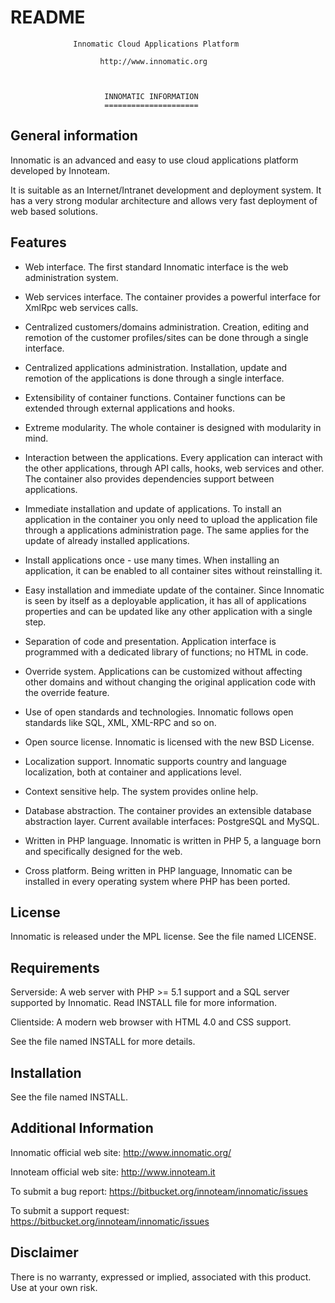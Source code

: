 README
======

                  Innomatic Cloud Applications Platform

                        http://www.innomatic.org



                         INNOMATIC INFORMATION
                         =====================



General information
-------------------

Innomatic is an advanced and easy to use cloud applications platform developed
by Innoteam.

It is suitable as an Internet/Intranet development and deployment
system. It has a very strong modular architecture and allows very fast
deployment of web based solutions.



Features
--------

- Web interface. The first standard Innomatic interface is the web
administration system.

- Web services interface. The container provides a powerful interface for
XmlRpc web services calls.

- Centralized customers/domains administration. Creation, editing and remotion
of the customer profiles/sites can be done through a single interface.

- Centralized applications administration. Installation, update and
remotion of the applications is done through a single interface.

- Extensibility of container functions. Container functions can be extended
through external applications and hooks.

- Extreme modularity. The whole container is designed with modularity in
mind.

- Interaction between the applications. Every application can interact
with the other applications, through API calls, hooks, web services and other.
The container also provides dependencies support between
applications.

- Immediate installation and update of applications. To install an
application in the container you only need to upload the application
file through a applications administration page. The same applies for the
update of already installed applications.

- Install applications once - use many times. When installing an
application, it can be enabled to all container sites without
reinstalling it.

- Easy installation and immediate update of the container. Since Innomatic
is seen by itself as a deployable application, it has all of applications
properties and can be updated like any other application with a single step.

- Separation of code and presentation. Application interface is
programmed with a dedicated library of functions; no HTML in code.

- Override system. Applications can be customized without affecting other
domains and without changing the original application code with the override
feature.

- Use of open standards and technologies. Innomatic follows open standards
like SQL, XML, XML-RPC and so on.

- Open source license. Innomatic is licensed with the new BSD License.

- Localization support. Innomatic supports country and language
localization, both at container and applications level.

- Context sensitive help. The system provides online help.

- Database abstraction. The container provides an extensible database
abstraction layer. Current available interfaces: PostgreSQL and MySQL.

- Written in PHP language. Innomatic is written in PHP 5, a language born
and specifically designed for the web.

- Cross platform. Being written in PHP language, Innomatic can be
installed in every operating system where PHP has been ported.



License
-------

Innomatic is released under the MPL license. See the file named LICENSE.



Requirements
------------

Serverside:
    A web server with PHP >= 5.1 support and a SQL server supported by Innomatic.
    Read INSTALL file for more information.

Clientside:
    A modern web browser with HTML 4.0 and CSS support.

See the file named INSTALL for more details.



Installation
------------

See the file named INSTALL.



Additional Information
----------------------

Innomatic official web site:
     http://www.innomatic.org/

Innoteam official web site:
     http://www.innoteam.it

To submit a bug report:
    https://bitbucket.org/innoteam/innomatic/issues

To submit a support request:
    https://bitbucket.org/innoteam/innomatic/issues



Disclaimer
----------

There is no warranty, expressed or implied, associated with this product.
Use at your own risk.
